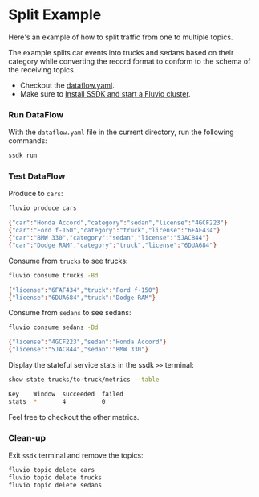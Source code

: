 # Split Example

Here's an example of how to split traffic from one to multiple topics.

The example splits car events into trucks and sedans based on their category while converting the record format to conform to the schema of the receiving topics. 

* Checkout the [dataflow.yaml](./dataflow.yaml).
* Make sure to [Install SSDK and start a Fluvio cluster].

### Run DataFlow

With the `dataflow.yaml` file in the current directory, run the following commands:

```bash
ssdk run
```

### Test DataFlow

Produce to `cars`:

```bash
fluvio produce cars
```

```bash
{"car":"Honda Accord","category":"sedan","license":"4GCF223"}
{"car":"Ford f-150","category":"truck","license":"6FAF434"}
{"car":"BMW 330","category":"sedan","license":"5JAC844"}
{"car":"Dodge RAM","category":"truck","license":"6DUA684"}
```

Consume from `trucks` to see trucks:

```bash
fluvio consume trucks -Bd
```

```bash
{"license":"6FAF434","truck":"Ford f-150"}
{"license":"6DUA684","truck":"Dodge RAM"}
```

Consume from `sedans` to see sedans:

```bash
fluvio consume sedans -Bd
```

```bash
{"license":"4GCF223","sedan":"Honda Accord"}
{"license":"5JAC844","sedan":"BMW 330"}
```

Display the stateful service stats in the ssdk `>>` terminal:

```bash
show state trucks/to-truck/metrics --table
```

```bash
Key    Window  succeeded  failed 
stats  *       4          0    
```

Feel free to checkout the other metrics.

### Clean-up

Exit `ssdk` terminal and remove the topics:

```bash
fluvio topic delete cars
fluvio topic delete trucks
fluvio topic delete sedans
```

[Install SSDK and start a Fluvio cluster]: /README.MD#prerequisites